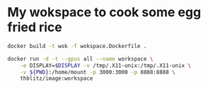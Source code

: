 # My wokspace to cook some egg fried rice

```sh
docker build -t wok -f wokspace.Dockerfile .
```

```sh 
docker run -d -t --gpus all --name workspace \
    -e DISPLAY=$DISPLAY -v /tmp/.X11-unix:/tmp/.X11-unix \
    -v ${PWD}:/home/mount -p 3000:3000 -p 8888:8888 \
    thblitz/image:workspace
```